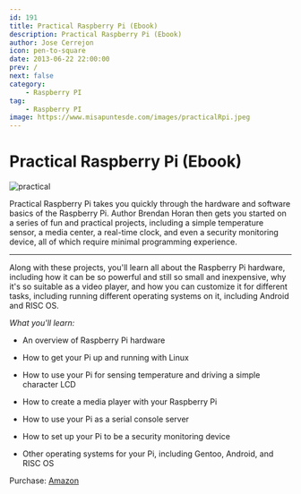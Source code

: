 ```yaml
---
id: 191
title: Practical Raspberry Pi (Ebook)
description: Practical Raspberry Pi (Ebook)
author: Jose Cerrejon
icon: pen-to-square
date: 2013-06-22 22:00:00
prev: /
next: false
category:
    - Raspberry PI
tag:
    - Raspberry PI
image: https://www.misapuntesde.com/images/practicalRpi.jpeg
---
```


# Practical Raspberry Pi (Ebook)

![practical](https://www.misapuntesde.com/images/practicalRpi.jpeg)

Practical Raspberry Pi takes you quickly through the hardware and software basics of the Raspberry Pi. Author Brendan Horan then gets you started on a series of fun and practical projects, including a simple temperature sensor, a media center, a real-time clock, and even a security monitoring device, all of which require minimal programming experience.

---

Along with these projects, you'll learn all about the Raspberry Pi hardware, including how it can be so powerful and still so small and inexpensive, why it's so suitable as a video player, and how you can customize it for different tasks, including running different operating systems on it, including Android and RISC OS.

_What you'll learn:_

-   An overview of Raspberry Pi hardware

-   How to get your Pi up and running with Linux

-   How to use your Pi for sensing temperature and driving a simple character LCD

-   How to create a media player with your Raspberry Pi

-   How to use your Pi as a serial console server

-   How to set up your Pi to be a security monitoring device

-   Other operating systems for your Pi, including Gentoo, Android, and RISC OS

Purchase: [Amazon](https://www.amazon.es/dp/1430249714)
